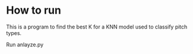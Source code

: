 # How to run

This is a program to find the best K for a KNN model used to classify pitch types.

Run anlayze.py
